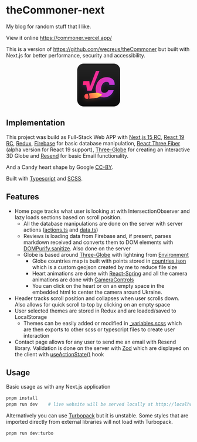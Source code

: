 # theCommoner-next
My blog for random stuff that I like.

View it online https://commoner.vercel.app/

This is a version of https://github.com/wecreus/theCommoner but built with Next.js for better performance, security and accessibility. 

<div align="center">

![LOGO](./app/apple-icon.png) 
</div>

## Implementation

This project was build as Full-Stack Web APP with [Next.js 15 RC](https://nextjs.org/blog/next-15-rc), [React 19 RC](https://react.dev/blog/2024/04/25/react-19), [Redux](https://redux.js.org/), [Firebase](https://firebase.google.com/) for basic database manipulation, [React Three Fiber](https://github.com/pmndrs/react-three-fiber) (alpha version for React 19 support), [Three-Globe](https://github.com/vasturiano/three-globe) for creating an interactive 3D Globe and [Resend](https://resend.com/) for basic Email functionality. 

And a Candy heart shape by Google [CC-BY](https://creativecommons.org/licenses/by/3.0/).

Built with [Typescript](https://www.typescriptlang.org/) and [SCSS](https://sass-lang.com/).


## Features
* Home page tracks what user is looking at with IntersectionObserver and lazy loads sections based on scroll position.
  * All the database manipulations are done on the server with server actions ([actions.ts](/app/lib/actions.ts) and [data.ts](/app/lib/data.ts))
  * Reviews is loading data from Firebase and, if present, parses markdown received and converts them to DOM elements with [DOMPurify.sanitize](https://github.com/cure53/DOMPurify?tab=readme-ov-file#how-do-i-use-it). Also done on the server
  * Globe is based around [Three-Globe](https://github.com/vasturiano/three-globe) with lightning from [Environment](https://github.com/pmndrs/drei?tab=readme-ov-file#environment)
    * Globe countries map is built with points stored in [countries.json](/public/data/countries.json) which is a custom geojson created by me to reduce file size 
    * Heart animations are done with [React-Spring](https://github.com/pmndrs/react-spring) and all the camera animations are done with [CameraControls](https://github.com/pmndrs/drei?tab=readme-ov-file#cameracontrols)
    * You can click on the heart or on an empty space in the embedded html to center the camera around Ukraine.
* Header tracks scroll position and collapses when user scrolls down. Also allows for quick scroll to top by clicking on an empty space
* User selected themes are stored in Redux and are loaded/saved to LocalStorage
  * Themes can be easily added or modified in [_variables.scss](/styles/_variables.scss) which are then exports to other scss or typescript files to create user interaction
* Contact page allows for any user to send me an email with Resend library. Validation is done on the server with [Zod](https://zod.dev/) which are displayed on the client with [useActionState()](https://react.dev/reference/react/useActionState) hook

## Usage

Basic usage as with any Next.js application

```bash
pnpm install   
pnpm run dev    # live website will be served locally at http://localhost:3000/
```
Alternatively you can use [Turbopack](https://turbo.build/pack) but it is unstable. Some styles that are imported directly from external libraries will not load with Turbopack.

```bash  
pnpm run dev:turbo
```